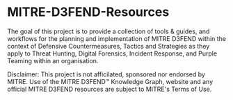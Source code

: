 # MITRE-D3FEND-Resources

The goal of this project is to provide a collection of tools &amp; guides, and workflows for the planning and implementation of MITRE D3FEND within the context of Defensive Countermeasures, Tactics and Strategies as they apply to Threat Hunting, Digital Forensics, Incident Response, and Purple Teaming within an organisation.

Disclaimer: This project is not afficilated, sponsored nor endorsed by MITRE. Use of the MITRE D3FEND™ Knowledge Graph, website and any official MITRE D3FEND resources are subject to MITRE's Terms of Use.
